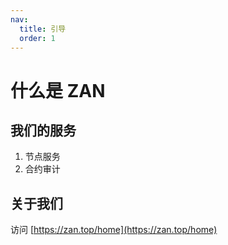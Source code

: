 ```yaml
---
nav:
  title: 引导
  order: 1
---
```


# 什么是 ZAN

## 我们的服务

1. 节点服务
1. 合约审计

## 关于我们

访问 [https://zan.top/home](https://zan.top/home)

